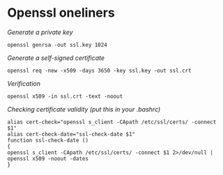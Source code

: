 # Openssl oneliners

_Generate a private key_

```
openssl genrsa -out ssl.key 1024
```

_Generate a self-signed certificate_     

```
openssl req -new -x509 -days 3650 -key ssl.key -out ssl.crt
```

_Verification_

```
openssl x509 -in ssl.crt -text -noout
```

_Checking certificate validity (put this in your .bashrc)_

```
alias cert-check="openssl s_client -CApath /etc/ssl/certs/ -connect $1"
alias cert-check-date="ssl-check-date $1"
function ssl-check-date ()
{
openssl s_client -CApath /etc/ssl/certs/ -connect $1 2>/dev/null | 
openssl x509 -noout -dates
}
```